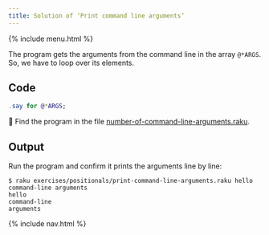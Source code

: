 ```yaml
---
title: Solution of ‘Print command line arguments’
---
```


{% include menu.html %}

The program gets the arguments from the command line in the array `@*ARGS`. So, we have to loop over its elements.

## Code

```raku
.say for @*ARGS;
```

🦋 Find the program in the file [number-of-command-line-arguments.raku](https://github.com/ash/raku-course/blob/master/exercises/positionals/print-command-line-arguments.raku).

## Output

Run the program and confirm it prints the arguments line by line:

```console
$ raku exercises/positionals/print-command-line-arguments.raku hello command-line arguments
hello
command-line
arguments
```

{% include nav.html %}
